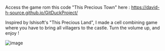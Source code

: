 Access the game rom this code "This Precious Town" here : https://david-h-source.github.io/GitDuckProject/

Inspired by Ishisoft's "This Precious Land", I made a cell combining game where you have to bring all villagers to the castle.
Turn the volume up, and enjoy !

![image](https://github.com/user-attachments/assets/a433d0ba-8110-4cd0-be7d-1e61609458ca)
